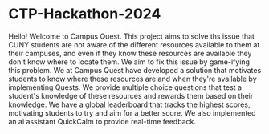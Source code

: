 # CTP-Hackathon-2024
Hello! Welcome to Campus Quest. This project aims to solve ths issue that CUNY students are not aware of the different resources available to them at their campuses, and even if they know these resources are available they don't know where to locate them. We aim to fix this issue by game-ifying this problem. We at Campus Quest have developed a solution that motivates students to know where these resources are and when they're available by implementing Quests. We provide multiple choice questions that test a student's knowledge of these resources and rewards them based on their knowledge. We have a global leaderboard that tracks the highest scores, motivating students to try and aim for a better score. We also implemented an ai assistant QuickCalm to provide real-time feedback. 
